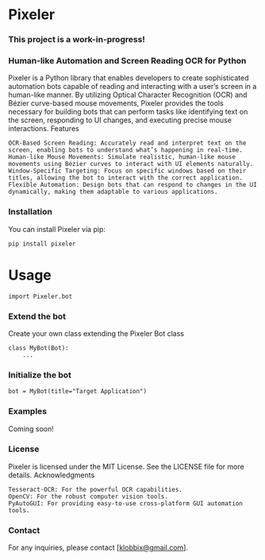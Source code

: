 # Pixeler

### This project is a work-in-progress!

### Human-like Automation and Screen Reading OCR for Python

Pixeler is a Python library that enables developers to create sophisticated automation bots capable of reading and
interacting with a user’s screen in a human-like manner.
By utilizing Optical Character Recognition (OCR) and Bézier curve-based mouse movements, Pixeler provides the tools
necessary for building bots that can perform tasks like identifying text on the screen, responding to UI changes, and
executing precise mouse interactions.
Features

    OCR-Based Screen Reading: Accurately read and interpret text on the screen, enabling bots to understand what’s happening in real-time.
    Human-like Mouse Movements: Simulate realistic, human-like mouse movements using Bézier curves to interact with UI elements naturally.
    Window-Specific Targeting: Focus on specific windows based on their titles, allowing the bot to interact with the correct application.
    Flexible Automation: Design bots that can respond to changes in the UI dynamically, making them adaptable to various applications.

### Installation

You can install Pixeler via pip:

`pip install pixeler`

# Usage

`import Pixeler.bot`

### Extend the bot

Create your own class extending the Pixeler Bot class

```
class MyBot(Bot):
    ...
```

### Initialize the bot

```
bot = MyBot(title="Target Application")
```

### Examples
Coming soon!


### License
Pixeler is licensed under the MIT License. See the LICENSE file for more details.
Acknowledgments

    Tesseract-OCR: For the powerful OCR capabilities.
    OpenCV: For the robust computer vision tools.
    PyAutoGUI: For providing easy-to-use cross-platform GUI automation tools.

### Contact
For any inquiries, please contact [klobbix@gmail.com].